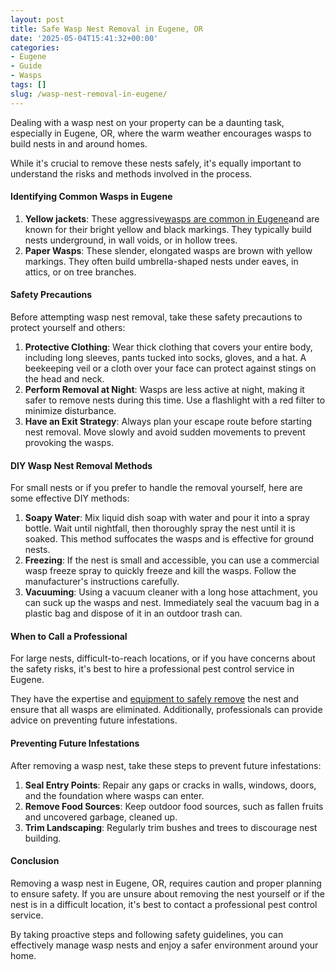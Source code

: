 ```yaml
---
layout: post
title: Safe Wasp Nest Removal in Eugene, OR
date: '2025-05-04T15:41:32+00:00'
categories:
- Eugene
- Guide
- Wasps
tags: []
slug: /wasp-nest-removal-in-eugene/
---
```


Dealing with a wasp nest on your property can be a daunting task, especially in Eugene, OR, where the warm weather encourages wasps to build nests in and around homes.

While it's crucial to remove these nests safely, it's equally important to understand the risks and methods involved in the process.
#### Identifying Common Wasps in Eugene
1. **Yellow jackets**: These aggressive[wasps are common in Eugene](https://pestpolicy.com/best-spray-for-yellow-jackets/)and are known for their bright yellow and black markings. They typically build nests underground, in wall voids, or in hollow trees.
2. **Paper Wasps**: These slender, elongated wasps are brown with yellow markings. They often build umbrella-shaped nests under eaves, in attics, or on tree branches.
#### Safety Precautions
Before attempting wasp nest removal, take these safety precautions to protect yourself and others:
1. **Protective Clothing**: Wear thick clothing that covers your entire body, including long sleeves, pants tucked into socks, gloves, and a hat. A beekeeping veil or a cloth over your face can protect against stings on the head and neck.
2. **Perform Removal at Night**: Wasps are less active at night, making it safer to remove nests during this time. Use a flashlight with a red filter to minimize disturbance.
3. **Have an Exit Strategy**: Always plan your escape route before starting nest removal. Move slowly and avoid sudden movements to prevent provoking the wasps.
#### DIY Wasp Nest Removal Methods
For small nests or if you prefer to handle the removal yourself, here are some effective DIY methods:
1. **Soapy Water**: Mix liquid dish soap with water and pour it into a spray bottle. Wait until nightfall, then thoroughly spray the nest until it is soaked. This method suffocates the wasps and is effective for ground nests.
2. **Freezing**: If the nest is small and accessible, you can use a commercial wasp freeze spray to quickly freeze and kill the wasps. Follow the manufacturer's instructions carefully.
3. **Vacuuming**: Using a vacuum cleaner with a long hose attachment, you can suck up the wasps and nest. Immediately seal the vacuum bag in a plastic bag and dispose of it in an outdoor trash can.
#### When to Call a Professional
For large nests, difficult-to-reach locations, or if you have concerns about the safety risks, it's best to hire a professional pest control service in Eugene.

They have the expertise and
[equipment to safely remove](https://pestpolicy.com/hornet-bees-and-wasp-removal-tacoma/)
the nest and ensure that all wasps are eliminated. Additionally, professionals can provide advice on preventing future infestations.
#### Preventing Future Infestations
After removing a wasp nest, take these steps to prevent future infestations:
1. **Seal Entry Points**: Repair any gaps or cracks in walls, windows, doors, and the foundation where wasps can enter.
2. **Remove Food Sources**: Keep outdoor food sources, such as fallen fruits and uncovered garbage, cleaned up.
3. **Trim Landscaping**: Regularly trim bushes and trees to discourage nest building.
#### Conclusion
Removing a wasp nest in Eugene, OR, requires caution and proper planning to ensure safety. If you are unsure about removing the nest yourself or if the nest is in a difficult location, it's best to contact a professional pest control service.

By taking proactive steps and following safety guidelines, you can effectively manage wasp nests and enjoy a safer environment around your home.
